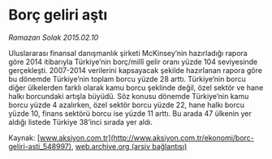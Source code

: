 # Borç geliri aştı

*Ramazan Solak 2015.02.10*

<div class="pNewsDetailMainContent" itemprop="articleBody">
 <p>
  Uluslararası finansal danışmanlık şirketi McKinsey’nin hazırladığı rapora göre 2014 itibarıyla Türkiye’nin borç/millî gelir oranı yüzde 104 seviyesinde gerçekleşti. 2007-2014 verilerini kapsayacak şekilde hazırlanan rapora göre bu dönemde Türkiye’nin toplam borcu yüzde 28 arttı. Türkiye’nin borcu diğer ülkelerden farklı olarak kamu borcu şeklinde değil, özel sektör ve hane halkı borcundaki artışla büyüdü. Söz konusu dönemde Türkiye’nin kamu borcu yüzde 4 azalırken, özel sektör borcu yüzde 22, hane halkı borcu yüzde 10, finans sektörü borcu ise yüzde 11 arttı. Bu arada 47 ülkenin yer aldığı listede Türkiye 38’inci sırada yer aldı.
 </p>
</div>


Kaynak: [www.aksiyon.com.tr](http://www.aksiyon.com.tr/ekonomi/borc-geliri-asti_548997), [web.archive.org (arşiv bağlantısı)](http://web.archive.org/web/20150703210935/http://www.aksiyon.com.tr/ekonomi/borc-geliri-asti_548997)
